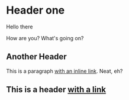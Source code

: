 # Header one
Hello there

How are you?
What's going on?

## Another Header

This is a paragraph [with an inline link](http://google.com). Neat, eh?

## This is a header [with a link](http://yahoo.com)